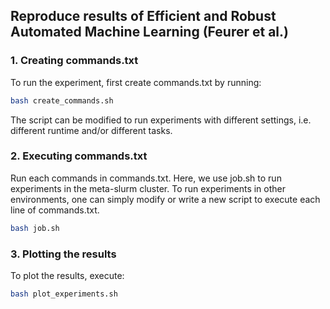 ## Reproduce results of Efficient and Robust Automated Machine Learning (Feurer et al.)

### 1. Creating commands.txt
To run the experiment, first create commands.txt by running:
```bash
bash create_commands.sh
```
The script can be modified to run experiments with different settings, i.e. 
different runtime and/or different tasks.

### 2. Executing commands.txt
Run each commands in commands.txt. Here, we use job.sh to run experiments in 
the meta-slurm cluster. To run experiments in other environments, one can simply
modify or write a new script to execute each line of commands.txt.
```bash
bash job.sh
```

### 3. Plotting the results
To plot the results, execute:
```bash
bash plot_experiments.sh
```


